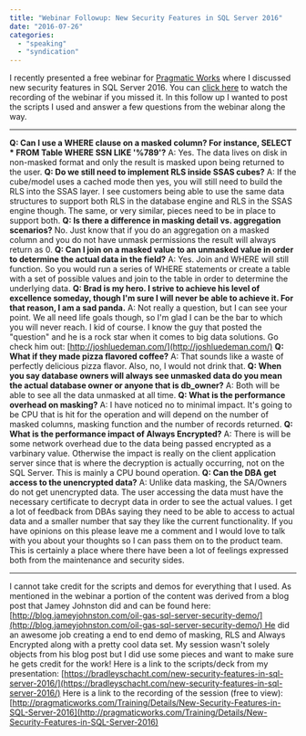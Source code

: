 ```yaml
---
title: "Webinar Followup: New Security Features in SQL Server 2016"
date: "2016-07-26"
categories: 
  - "speaking"
  - "syndication"
---
```


I recently presented a free webinar for [Pragmatic Works](http://www.pragmaticworks.com) where I discussed new security features in SQL Server 2016. You can [click here](http://pragmaticworks.com/Training/Details/New-Security-Features-in-SQL-Server-2016) to watch the recording of the webinar if you missed it. In this follow up I wanted to post the scripts I used and answer a few questions from the webinar along the way.

* * *

**Q: Can I use a WHERE clause on a masked column? For instance, SELECT \* FROM Table WHERE SSN LIKE '%789'?** A: Yes. The data lives on disk in non-masked format and only the result is masked upon being returned to the user. **Q: Do we still need to implement RLS inside SSAS cubes?** A: If the cube/model uses a cached mode then yes, you will still need to build the RLS into the SSAS layer. I see customers being able to use the same data structures to support both RLS in the database engine and RLS in the SSAS engine though. The same, or very similar, pieces need to be in place to support both. **Q: Is there a difference in masking detail vs. aggregation scenarios?** No. Just know that if you do an aggregation on a masked column and you do not have unmask permissions the result will always return as 0. **Q: Can I join on a masked value to an unmasked value in order to determine the actual data in the field?** A: Yes. Join and WHERE will still function. So you would run a series of WHERE statements or create a table with a set of possible values and join to the table in order to determine the underlying data. **Q: Brad is my hero. I strive to achieve his level of excellence someday, though I'm sure I will never be able to achieve it. For that reason, I am a sad panda.** A: Not really a question, but I can see your point. We all need life goals though, so I'm glad I can be the bar to which you will never reach. I kid of course. I know the guy that posted the "question" and he is a rock star when it comes to big data solutions. Go check him out: [http://joshluedeman.com/](http://joshluedeman.com/) **Q: What if they made pizza flavored coffee?** A: That sounds like a waste of perfectly delicious pizza flavor. Also, no, I would not drink that. **Q: When you say database owners will always see unmasked data do you mean the actual database owner or anyone that is db\_owner?** A: Both will be able to see all the data unmasked at all time. **Q: What is the performance overhead on masking?** A: I have noticed no to minimal impact. It's going to be CPU that is hit for the operation and will depend on the number of masked columns, masking function and the number of records returned. **Q: What is the performance impact of Always Encrypted?** A: There is will be some network overhead due to the data being passed encrypted as a varbinary value. Otherwise the impact is really on the client application server since that is where the decryption is actually occurring, not on the SQL Server. This is mainly a CPU bound operation. **Q: Can the DBA get access to the unencrypted data?** A: Unlike data masking, the SA/Owners do not get unencrypted data. The user accessing the data must have the necessary certificate to decrypt data in order to see the actual values. I get a lot of feedback from DBAs saying they need to be able to access to actual data and a smaller number that say they like the current functionality. If you have opinions on this please leave me a comment and I would love to talk with you about your thoughts so I can pass them on to the product team. This is certainly a place where there have been a lot of feelings expressed both from the maintenance and security sides.

* * *

I cannot take credit for the scripts and demos for everything that I used. As mentioned in the webinar a portion of the content was derived from a blog post that Jamey Johnston did and can be found here: [http://blog.jameyjohnston.com/oil-gas-sql-server-security-demo/](http://blog.jameyjohnston.com/oil-gas-sql-server-security-demo/) He did an awesome job creating a end to end demo of masking, RLS and Always Encrypted along with a pretty cool data set. My session wasn't solely objects from his blog post but I did use some pieces and want to make sure he gets credit for the work! Here is a link to the scripts/deck from my presentation: [https://bradleyschacht.com/new-security-features-in-sql-server-2016/](https://bradleyschacht.com/new-security-features-in-sql-server-2016/) Here is a link to the recording of the session (free to view): [http://pragmaticworks.com/Training/Details/New-Security-Features-in-SQL-Server-2016](http://pragmaticworks.com/Training/Details/New-Security-Features-in-SQL-Server-2016)
